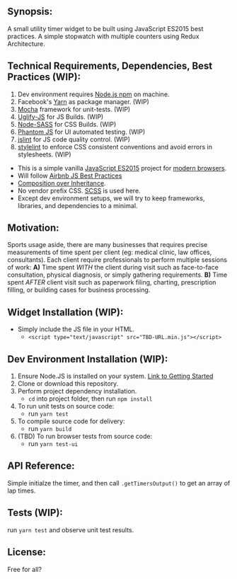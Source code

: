 ## Synopsis:
A small utility timer widget to be built using JavaScript ES2015 best practices. A simple stopwatch with multiple counters using Redux Architecture.

## Technical Requirements, Dependencies, Best Practices (WIP):
1. Dev environment requires [Node.js npm](https://docs.npmjs.com/getting-started/installing-node) on machine.
2. Facebook's [Yarn](https://code.facebook.com/posts/1840075619545360) as package manager. (WIP)
3. [Mocha](https://mochajs.org/) framework for unit-tests. (WIP)
4. [Uglify-JS](https://www.npmjs.com/package/uglify-js) for JS Builds. (WIP)
5. [Node-SASS](https://www.npmjs.com/package/node-sass) for CSS Builds. (WIP)
6. [Phantom JS](http://phantomjs.org/) for UI automated testing. (WIP)
7. [jslint](https://github.com/reid/node-jslint) for JS code quality control. (WIP)
7. [stylelint](https://github.com/stylelint/stylelint) to enforce CSS consistent conventions and avoid errors in stylesheets. (WIP)

- This is a simple vanilla [JavaScript ES2015](https://kangax.github.io/compat-table/es6/) project for [modern browsers](http://outdatedbrowser.com/en).
- Will follow [Airbnb JS Best Practices](https://github.com/airbnb/javascript)
- [Composition over Inheritance](https://medium.com/humans-create-software/composition-over-inheritance-cb6f88070205#.1bhyisbul).
- No vendor prefix CSS. [SCSS](http://sass-lang.com/guide) is used here.
- Except dev environment setups, we will try to keep frameworks, libraries, and dependencies to a minimal.

## Motivation:
Sports usage aside, there are many businesses that requires precise measurements of time spent per client (eg: medical clinic, law offices, consultants). Each client require professionals to perform multiple sessions of work:
**A)** Time spent *WITH* the client during visit such as face-to-face consultation, physical diagnosis, or simply gathering requirements.
**B)** Time spent *AFTER* client visit such as paperwork filing, charting, prescription filling, or building cases for business processing.

## Widget Installation (WIP):
- Simply include the JS file in your HTML.
   * `<script type="text/javascript" src="TBD-URL.min.js"></script>`

## Dev Environment Installation (WIP):
1. Ensure Node.JS is installed on your system. [Link to Getting Started](https://docs.npmjs.com/getting-started/installing-node)
2. Clone or download this repository.
3. Perform project dependency installation.
   * `cd` into  project folder, then run `npm install`
4. To run unit tests on source code:
   * run `yarn test`
5. To compile source code for delivery:
   * run `yarn build`
6. (TBD) To run browser tests from source code:
   * run `yarn test-ui`

## API Reference:
Simple initialze the timer, and then call `.getTimersOutput()` to get an array of lap times.

## Tests (WIP):
run `yarn test` and observe unit test results.

## License:
Free for all?
